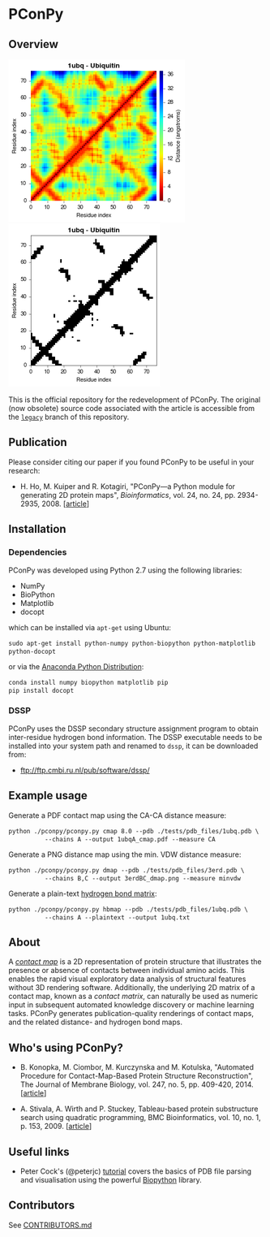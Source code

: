 PConPy
======

## Overview

![1ubq CA-CA distance map](images/1ubq-dmap-CA.png)
![1ubq CA-CA contact map](images/1ubq-cmap-CA.png)

This is the official repository for the redevelopment of PConPy. The original
(now obsolete) source code associated with the article is accessible from the [`legacy`](https://github.com/kianho/pconpy/tree/legacy) branch of this repository.

## Publication

Please consider citing our paper if you found PConPy to be useful in your research:

- H. Ho, M. Kuiper and R. Kotagiri, "PConPy—a Python module for generating 2D
  protein maps", _Bioinformatics_, vol. 24, no. 24, pp. 2934-2935, 2008.
  [[article](http://10.1093/bioinformatics/btn566)]

## Installation

### Dependencies

PConPy was developed using Python 2.7 using the following libraries:
- NumPy
- BioPython
- Matplotlib
- docopt

which can be installed via ``apt-get`` using Ubuntu:
```
sudo apt-get install python-numpy python-biopython python-matplotlib python-docopt
```  
or via the [Anaconda Python Distribution](http://continuum.io/downloads):
```
conda install numpy biopython matplotlib pip
pip install docopt
```

### DSSP

PConPy uses the DSSP secondary structure assignment program to obtain
inter-residue hydrogen bond information. The DSSP executable needs to be
installed into your system path and renamed to `dssp`, it can be
downloaded from:

- ftp://ftp.cmbi.ru.nl/pub/software/dssp/


## Example usage
Generate a PDF contact map using the CA-CA distance measure:
```
python ./pconpy/pconpy.py cmap 8.0 --pdb ./tests/pdb_files/1ubq.pdb \
          --chains A --output 1ubqA_cmap.pdf --measure CA 
```
Generate a PNG distance map using the min. VDW distance measure:
```
python ./pconpy/pconpy.py dmap --pdb ./tests/pdb_files/3erd.pdb \
          --chains B,C --output 3erdBC_dmap.png --measure minvdw
```
Generate a plain-text [hydrogen bond matrix](http://en.wikipedia.org/wiki/Protein_contact_map#HB_Plot):
```
python ./pconpy/pconpy.py hbmap --pdb ./tests/pdb_files/1ubq.pdb \
          --chains A --plaintext --output 1ubq.txt
```

## About

A [_contact map_](http://en.wikipedia.org/wiki/Protein_contact_map) is a 2D
representation of protein structure that illustrates the presence or absence of
contacts between individual amino acids. This enables the rapid visual
exploratory data analysis of structural features without 3D rendering software.
Additionally, the underlying 2D matrix of a contact map, known as a _contact
matrix_, can naturally be used as numeric input in subsequent automated
knowledge discovery or machine learning tasks. PConPy generates
publication-quality renderings of contact maps, and the related distance- and
hydrogen bond maps.


## Who's using PConPy?

- B. Konopka, M. Ciombor, M. Kurczynska and M. Kotulska, "Automated
  Procedure for Contact-Map-Based Protein Structure Reconstruction", The
  Journal of Membrane Biology, vol. 247, no. 5, pp. 409-420, 2014.
  [[article](http://dx.doi.org/10.1186/1471-2105-10-153)]

- A. Stivala, A. Wirth and P. Stuckey, Tableau-based protein
  substructure search using quadratic programming, BMC Bioinformatics, vol.
  10, no. 1, p. 153, 2009.
  [[article](http://dx.doi.org/10.1007/s00232-014-9648-x)]


## Useful links

- Peter Cock's (@peterjc) [tutorial](http://goo.gl/q7DNt7) covers the
  basics of PDB file parsing and visualisation using the powerful
  [Biopython](http://biopython.org) library.


## Contributors

See [CONTRIBUTORS.md](CONTRIBUTORS.md)
